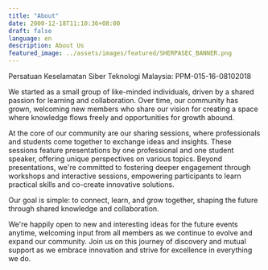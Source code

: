 ```yaml
---
title: "About"
date: 2000-12-18T11:10:36+08:00
draft: false
language: en
description: About Us
featured_image: ../assets/images/featured/SHERPASEC_BANNER.png
---
```


Persatuan Keselamatan Siber Teknologi Malaysia: PPM-015-16-08102018

We started as a small group of like-minded individuals, driven by a shared passion for learning and collaboration. Over time, our community has grown, welcoming new members who share our vision for creating a space where knowledge flows freely and opportunities for growth abound.

At the core of our community are our sharing sessions, where professionals and students come together to exchange ideas and insights. These sessions feature presentations by one professional and one student speaker, offering unique perspectives on various topics. Beyond presentations, we're committed to fostering deeper engagement through workshops and interactive sessions, empowering participants to learn practical skills and co-create innovative solutions.

Our goal is simple: to connect, learn, and grow together, shaping the future through shared knowledge and collaboration.

We're happily open to new and interesting ideas for the future events anytime, welcoming input from all members as we continue to evolve and expand our community. Join us on this journey of discovery and mutual support as we embrace innovation and strive for excellence in everything we do.